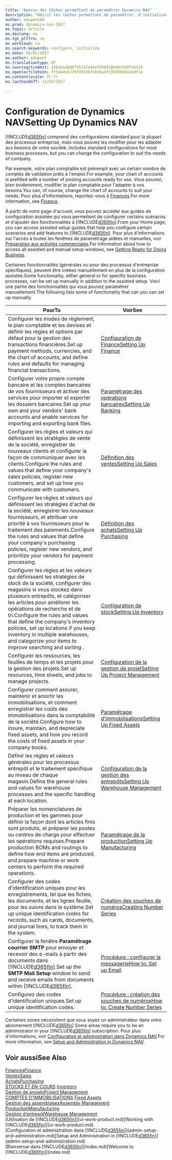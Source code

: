 ```yaml
---
title: "Aperçu des tâches permettant de paramétrer Dynamics NAV"
description: "Décrit les tâches permettant de paramétrer, d'initialiser et de configurer Dynamics NAV selon vos besoins."
author: edupont04
ms.prod: dynamics-nav-2017
ms.topic: article
ms.devlang: na
ms.tgt_pltfrm: na
ms.workload: na
ms.search.keywords: configure, initialize
ms.date: 09/01/2017
ms.author: edupont
ms.translationtype: HT
ms.sourcegitcommit: 2261b148d6f557a7e44e7db8d10b96c0387a5539
ms.openlocfilehash: ff5b4dcb779745336feb1ba4f23979b9911bdf1e
ms.contentlocale: fr-fr
ms.lasthandoff: 11/22/2017

---
```

# <a name="setting-up-dynamics-nav"></a><span data-ttu-id="8bdb1-103">Configuration de Dynamics NAV</span><span class="sxs-lookup"><span data-stu-id="8bdb1-103">Setting Up Dynamics NAV</span></span>
[!INCLUDE[d365fin](includes/d365fin_md.md)]<span data-ttu-id="8bdb1-104"> comprend des configurations standard pour la plupart des processus entreprise, mais vous pouvez les modifier pour les adapter aux besoins de votre société.</span><span class="sxs-lookup"><span data-stu-id="8bdb1-104"> includes standard configurations for most business processes, but you can change the configuration to suit the needs of company.</span></span>

<span data-ttu-id="8bdb1-105">Par exemple, votre plan comptable est prérempli avec un certain nombre de comptes de validation prêts à l'emploi.</span><span class="sxs-lookup"><span data-stu-id="8bdb1-105">For example, your chart of accounts is prefilled with a number of posting accounts ready for use.</span></span> <span data-ttu-id="8bdb1-106">Vous pouvez, bien évidemment, modifier le plan comptable pour l'adapter à vos besoins.</span><span class="sxs-lookup"><span data-stu-id="8bdb1-106">You can, of course, change the chart of accounts to suit your needs.</span></span> <span data-ttu-id="8bdb1-107">Pour plus d'informations, reportez-vous à [Finances](finance.md).</span><span class="sxs-lookup"><span data-stu-id="8bdb1-107">For more information, see [Finance](finance.md).</span></span>

<span data-ttu-id="8bdb1-108">À partir de votre page d'accueil, vous pouvez accéder aux guides de configuration assistée qui vous permettent de configurer certains scénarios et d'ajouter des fonctionnalités à [!INCLUDE[d365fin](includes/d365fin_md.md)].</span><span class="sxs-lookup"><span data-stu-id="8bdb1-108">From your Home page, you can access assisted setup guides that help you configure certain scenarios and add features to [!INCLUDE[d365fin](includes/d365fin_md.md)].</span></span> <span data-ttu-id="8bdb1-109">Pour plus d'informations sur l'accès à toutes les fenêtres de paramétrage aidées et manuelles, voir [Préparation aux activités commerciales](ui-get-ready-business.md).</span><span class="sxs-lookup"><span data-stu-id="8bdb1-109">For information about how to access all assisted and manual setup windows, see [Getting Ready for Doing Business](ui-get-ready-business.md).</span></span>

<span data-ttu-id="8bdb1-110">Certaines fonctionnalités (générales ou pour des processus d'entreprise spécifiques), peuvent être créées manuellement en plus de la configuration assistée.</span><span class="sxs-lookup"><span data-stu-id="8bdb1-110">Some functionality, either general or for specific business processes, can be set up manually in addition to the assisted setup.</span></span> <span data-ttu-id="8bdb1-111">Voici une partie des fonctionnalités qui vous pouvez paramétrer manuellement.</span><span class="sxs-lookup"><span data-stu-id="8bdb1-111">The following lists some of functionality that can you can set up manually.</span></span>

| <span data-ttu-id="8bdb1-112">Pour</span><span class="sxs-lookup"><span data-stu-id="8bdb1-112">To</span></span> | <span data-ttu-id="8bdb1-113">Voir</span><span class="sxs-lookup"><span data-stu-id="8bdb1-113">See</span></span> |
| --- | --- |
| <span data-ttu-id="8bdb1-114">Configurer les modes de règlement, le plan comptable et les devises et définir les règles et options par défaut pour la gestion des transactions financières.</span><span class="sxs-lookup"><span data-stu-id="8bdb1-114">Set up payment methods, currencies, and the chart of accounts, and define rules and defaults for managing financial transactions.</span></span> |[<span data-ttu-id="8bdb1-115">Configuration de Finance</span><span class="sxs-lookup"><span data-stu-id="8bdb1-115">Setting Up Finance</span></span>](finance-setup-finance.md) |
| <span data-ttu-id="8bdb1-116">Configurer votre propre compte bancaire et les comptes bancaires de vos fournisseurs et activer des services pour importer et exporter les dossiers bancaires.</span><span class="sxs-lookup"><span data-stu-id="8bdb1-116">Set up your own and your vendors' bank accounts and enable services for importing and exporting bank files.</span></span> |[<span data-ttu-id="8bdb1-117">Paramétrage des opérations bancaires</span><span class="sxs-lookup"><span data-stu-id="8bdb1-117">Setting Up Banking</span></span>](bank-setup-banking.md) |
| <span data-ttu-id="8bdb1-118">Configurer les règles et valeurs qui définissent les stratégies de vente de la société, enregistrer de nouveaux clients et configurer la façon de communiquer avec les clients.</span><span class="sxs-lookup"><span data-stu-id="8bdb1-118">Configure the rules and values that define your company's sales policies, register new customers, and set up how you communicate with customers.</span></span> |[<span data-ttu-id="8bdb1-119">Définition des ventes</span><span class="sxs-lookup"><span data-stu-id="8bdb1-119">Setting Up Sales</span></span>](sales-setup-sales.md) |
| <span data-ttu-id="8bdb1-120">Configurer les règles et valeurs qui définissent les stratégies d'achat de la société, enregistrer les nouveaux fournisseurs, et attribuer une priorité à vos fournisseurs pour le traitement des paiements.</span><span class="sxs-lookup"><span data-stu-id="8bdb1-120">Configure the rules and values that define your company's purchasing policies, register new vendors, and prioritize your vendors for payment processing.</span></span> |[<span data-ttu-id="8bdb1-121">Définition des achats</span><span class="sxs-lookup"><span data-stu-id="8bdb1-121">Setting Up Purchasing</span></span>](purchasing-setup-purchasing.md) |
| <span data-ttu-id="8bdb1-122">Configurer les règles et les valeurs qui définissent les stratégies de stock de la société, configurer des magasins si vous stockez dans plusieurs entrepôts, et catégoriser les articles pour améliorer les opérations de recherche et de tri.</span><span class="sxs-lookup"><span data-stu-id="8bdb1-122">Configure the rules and values that define the company's inventory policies, set up locations if you keep inventory in multiple warehouses, and categorize your items to improve searching and sorting .</span></span> |[<span data-ttu-id="8bdb1-123">Configuration de stock</span><span class="sxs-lookup"><span data-stu-id="8bdb1-123">Setting Up Inventory</span></span>](inventory-setup-inventory.md) |
| <span data-ttu-id="8bdb1-124">Configurer les ressources, les feuilles de temps et les projets pour la gestion des projets.</span><span class="sxs-lookup"><span data-stu-id="8bdb1-124">Set up resources, time sheets, and jobs to manage projects.</span></span> |[<span data-ttu-id="8bdb1-125">Configuration de la gestion de projet</span><span class="sxs-lookup"><span data-stu-id="8bdb1-125">Setting Up Project Management</span></span>](projects-setup-projects.md) |
| <span data-ttu-id="8bdb1-126">Configurer comment assurer, maintenir et amortir les immobilisations, et comment enregistrer les coûts des immobilisations dans la comptabilité de la société.</span><span class="sxs-lookup"><span data-stu-id="8bdb1-126">Configure how to insure, maintain, and depreciate fixed assets, and how you record the costs of fixed assets in your company books.</span></span> |[<span data-ttu-id="8bdb1-127">Paramétrage d'immobilisations</span><span class="sxs-lookup"><span data-stu-id="8bdb1-127">Setting Up Fixed Assets</span></span>](fa-setup.md) |
|<span data-ttu-id="8bdb1-128">Définir les règles et valeurs générales pour les processus entrepôt et le traitement spécifique au niveau de chaque magasin.</span><span class="sxs-lookup"><span data-stu-id="8bdb1-128">Define the general rules and values for warehouse processes and the specific handling at each location.</span></span>|[<span data-ttu-id="8bdb1-129">Configuration de la gestion des entrepôts</span><span class="sxs-lookup"><span data-stu-id="8bdb1-129">Setting Up Warehouse Management</span></span>](warehouse-setup-warehouse.md)|
|<span data-ttu-id="8bdb1-130">Préparer les nomenclatures de production et les gammes pour définir la façon dont les articles finis sont produits, et préparer les postes ou centres de charge pour effectuer les opérations requises.</span><span class="sxs-lookup"><span data-stu-id="8bdb1-130">Prepare production BOMs and routings to define how end items are produced, and prepare machine or work centers to perform the required operations.</span></span>|[<span data-ttu-id="8bdb1-131">Paramétrage de la production</span><span class="sxs-lookup"><span data-stu-id="8bdb1-131">Setting Up Manufacturing</span></span>](production-configure-production-processes.md)|
| <span data-ttu-id="8bdb1-132">Configurer des codes d'identification uniques pour les enregistrements, tel que les fiches, les documents, et les lignes feuille, pour les suivre dans le système.</span><span class="sxs-lookup"><span data-stu-id="8bdb1-132">Set up unique identification codes for records, such as cards, documents, and journal lines, to track them in the system.</span></span> |[<span data-ttu-id="8bdb1-133">Création des souches de numéros</span><span class="sxs-lookup"><span data-stu-id="8bdb1-133">Creating Number Series</span></span>](ui-create-number-series.md) |
| <span data-ttu-id="8bdb1-134">Configurer la fenêtre **Paramétrage courrier SMTP** pour envoyer et recevoir des e-mails à partir des documents dans [!INCLUDE[d365fin](includes/d365fin_md.md)].</span><span class="sxs-lookup"><span data-stu-id="8bdb1-134">Set up the **SMTP Mail Setup** window to send and receive emails from documents within [!INCLUDE[d365fin](includes/d365fin_md.md)].</span></span> |[<span data-ttu-id="8bdb1-135">Procédure : configurer la messagerie</span><span class="sxs-lookup"><span data-stu-id="8bdb1-135">How to: Set up Email</span></span>](madeira-how-setup-email.md) |
| <span data-ttu-id="8bdb1-136">Configurez des codes d'identification uniques.</span><span class="sxs-lookup"><span data-stu-id="8bdb1-136">Set up unique identification codes.</span></span> |[<span data-ttu-id="8bdb1-137">Procédure : création des souches de numéros</span><span class="sxs-lookup"><span data-stu-id="8bdb1-137">How to: Create Number Series</span></span>](ui-create-number-series.md) |

<span data-ttu-id="8bdb1-138">Certaines zones nécessitent que vous soyez un administrateur dans votre abonnement [!INCLUDE[d365fin](includes/d365fin_md.md)].</span><span class="sxs-lookup"><span data-stu-id="8bdb1-138">Some areas require you to be an administrator in your [!INCLUDE[d365fin](includes/d365fin_md.md)] subscription.</span></span> <span data-ttu-id="8bdb1-139">Pour plus d'informations, voir [Configuration et administration dans Dynamics NAV](admin-setup-and-administration.md).</span><span class="sxs-lookup"><span data-stu-id="8bdb1-139">For more information, see [Setup and Administration in Dynamics NAV](admin-setup-and-administration.md).</span></span>  

## <a name="see-also"></a><span data-ttu-id="8bdb1-140">Voir aussi</span><span class="sxs-lookup"><span data-stu-id="8bdb1-140">See Also</span></span>
[<span data-ttu-id="8bdb1-141">Finances</span><span class="sxs-lookup"><span data-stu-id="8bdb1-141">Finance</span></span>](finance.md)  
[<span data-ttu-id="8bdb1-142">Ventes</span><span class="sxs-lookup"><span data-stu-id="8bdb1-142">Sales</span></span>](sales-manage-sales.md)  
[<span data-ttu-id="8bdb1-143">Achats</span><span class="sxs-lookup"><span data-stu-id="8bdb1-143">Purchasing</span></span>](purchasing-manage-purchasing.md)  
<span data-ttu-id="8bdb1-144">[STOCKS ET EN-COURS](inventory-manage-inventory.md)  </span><span class="sxs-lookup"><span data-stu-id="8bdb1-144">[Inventory](inventory-manage-inventory.md)  </span></span>  
[<span data-ttu-id="8bdb1-145">Gestion de projets</span><span class="sxs-lookup"><span data-stu-id="8bdb1-145">Project Management</span></span>](projects-manage-projects.md)  
<span data-ttu-id="8bdb1-146">[COMPTES D'IMMOBILISATIONS](fa-manage.md)  </span><span class="sxs-lookup"><span data-stu-id="8bdb1-146">[Fixed Assets](fa-manage.md)  </span></span>  
[<span data-ttu-id="8bdb1-147">Gestion des assemblages</span><span class="sxs-lookup"><span data-stu-id="8bdb1-147">Assembly Management</span></span>](assembly-assemble-items.md)  
[<span data-ttu-id="8bdb1-148">Production</span><span class="sxs-lookup"><span data-stu-id="8bdb1-148">Manufacturing</span></span>](production-manage-manufacturing.md)  
[<span data-ttu-id="8bdb1-149">Gestion d’entrepôt</span><span class="sxs-lookup"><span data-stu-id="8bdb1-149">Warehouse Management</span></span>](warehouse-manage-warehouse.md)  
<span data-ttu-id="8bdb1-150">[Utilisation de [!INCLUDE[d365fin](includes/d365fin_md.md)]](ui-work-product.md)</span><span class="sxs-lookup"><span data-stu-id="8bdb1-150">[Working with [!INCLUDE[d365fin](includes/d365fin_md.md)]](ui-work-product.md)</span></span>  
<span data-ttu-id="8bdb1-151">[Configuration et administration dans [!INCLUDE[d365fin](includes/d365fin_md.md)]](admin-setup-and-administration.md)</span><span class="sxs-lookup"><span data-stu-id="8bdb1-151">[Setup and Administration in [!INCLUDE[d365fin](includes/d365fin_md.md)]](admin-setup-and-administration.md)</span></span>  
<span data-ttu-id="8bdb1-152">[Bienvenue dans [!INCLUDE[d365fin](includes/d365fin_md.md)]](index.md)</span><span class="sxs-lookup"><span data-stu-id="8bdb1-152">[Welcome to [!INCLUDE[d365fin](includes/d365fin_md.md)]](index.md)</span></span>  

